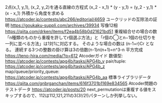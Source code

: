 2点(x_1, y_1), (x_2, y_2)を通る直線の方程式
    (x_2 - x_1) * (y - y_1) = (y_2 - y_1) * (x - x_1)
外積から角度を求める
    https://atcoder.jp/contests/abc266/editorial/4659
ユークリッドの互除法の証明
    https://goukaku-suppli.com/archives/39934
写像12相
    https://qiita.com/drken/items/f2ea4b58b0d21621bd51
    重複組合せの場合の数
        「n種類のものから重複を許してr個選ぶ方法」と「r個の◯とn−1個の仕切りを一列に並べる方法」は1対1に対応する。
        そのような場合の数は (n-1+r)Cr となる。
連続する3つの整数の掛け算は3の倍数(n-1)*n*(n+1)=n^3-n
平方完成
    https://teno-hira.com/media/?p=612
Atcoderガイド
    数値型: https://atcoder.jp/contests/apg4b/tasks/APG4b_y
    pair/tuple: https://atcoder.jp/contests/apg4b/tasks/APG4b_z
    map/queue/priority_queue: https://atcoder.jp/contests/apg4b/tasks/APG4b_aa
標準ライブラリデータ
    https://qiita.com/gnbrganchan/items/616f3701b1169e834565
Atcoder問題のテストデータ
    https://atcoder.jp/posts/20
next_permutationは重複する値をスキップするので、112は112,121,211の3(3!/2!)パターンしか列挙しない。
